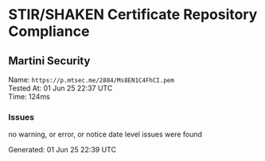 # STIR/SHAKEN Certificate Repository Compliance

## Martini Security

Name: `https://p.mtsec.me/2884/Ms8EN1C4FhCI.pem`\
Tested At: 01 Jun 25 22:37 UTC\
Time: 124ms

### Issues

no warning, or error, or notice date level issues were found

Generated: 01 Jun 25 22:39 UTC